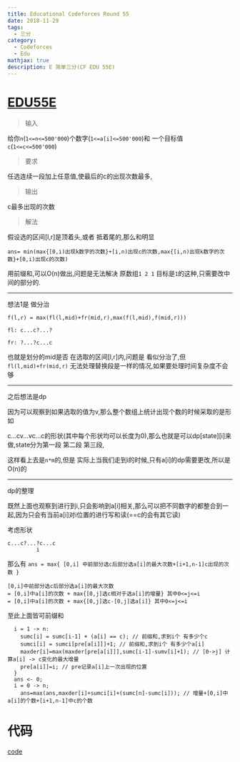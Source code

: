 ```yaml
---
title: Educational Codeforces Round 55
date: 2018-11-29
tags:
  - 三分
category:
  - Codeforces
  - Edu
mathjax: true
description: E 简单三分(CF EDU 55E)
---
```


# [EDU55E](https://codeforces.com/contest/1082/problem/E)

> 输入

给你`n`(`1<=n<=500'000`)个数字(`1<=a[i]<=500'000`)和 一个目标值 `c`(`1<=c<=500'000`)

> 要求

任选连续一段加上任意值,使最后的c的出现次数最多,

> 输出

c最多出现的次数

> 解法

假设选的区间[l,r]是顶着头,或者 抵着尾的,那么和明显

`ans= min(max{[0,i)出现k数字的次数}+[i,n)出现c的次数,max{[i,n)出现k数字的次数}+[0,i)出现c的次数)`

用前缀和,可以O(n)做出,问题是无法解决 原数组`1 2 1` 目标是`1`的这种,只需要改中间的部分的.

----

想法1是 做分治

`f(l,r) = max(fl(l,mid)+fr(mid,r),max(f(l,mid),f(mid,r)))`

`fl: c...c?...?`

`fr: ?...?c...c`

也就是划分的mid是否 在选取的区间[l,r]内,问题是 看似分治了,但`fl(l,mid)+fr(mid,r)` 无法处理替换段是一样的情况,如果要处理时间复杂度不会够

----

之后想法是dp

因为可以观察到如果选取的值为v,那么整个数组上统计出现个数的时候采取的是形如

c...cv...vc...c的形状(其中每个形状均可以长度为0),那么也就是可以dp[state][i]来做,state分为第一段 第二段 第三段,

这样看上去是`n*m`的,但是 实际上当我们走到i的时候,只有a[i]的dp需要更改,所以是O(n)的

----

dp的整理

既然上面也观察到进行到i,只会影响到a[i]相关,那么可以把不同数字的都整合到一起,因为只会有当前a[i]对i位置的进行写和读(==c的会有其它读)

考虑形状

```
c...c?...?c...c
         i
```

那么有 `ans = max{ [0,i] 中前部分选c后部分选a[i]的最大次数+[i+1,n-1]c出现的次数 }`

```
[0,i]中前部分选c后部分选a[i]的最大次数
= [0,i]中a[i]的次数 + max{[0,j]选c相对于选a[i]的增量} 其中0<=j<=i
= [0,i]中a[i]的次数 + max{[0,j]选c-[0,j]选a[i]} 其中0<=j<=i
```

至此上面皆可前缀和

```
  i = 1 -> n:
    sumc[i] = sumc[i-1] + (a[i] == c); // 前缀和,求到i个 有多少个c
    sumci[i] = sumci[pre[a[i]]]+1; // 前缀和,求到i个 有多少个a[i]
    maxder[i]=max(maxder[pre[a[i]]],sumc[i-1]-sumv[i]+1); // [0->j] 计算a[i] -> c变化的最大增量
    pre[a[i]]=i; // pre记录a[i]上一次出现的位置
  }
  ans <- 0;
  i = 0 -> n;
    ans=max(ans,maxder[i]+sumci[i]+(sumc[n]-sumc[i])); // 增量+[0,i]中a[i]的个数+[i+1,n-1]中c的个数
```
# 代码

[code](https://codeforces.com/contest/1082/submission/46343863)

